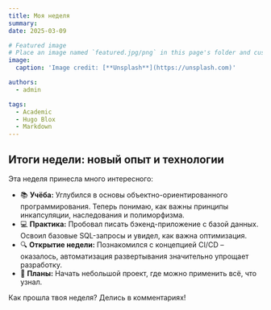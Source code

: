 ```yaml
---
title: Моя неделя
summary: 
date: 2025-03-09

# Featured image
# Place an image named `featured.jpg/png` in this page's folder and customize its options here.
image:
  caption: 'Image credit: [**Unsplash**](https://unsplash.com)'

authors:
  - admin

tags:
  - Academic
  - Hugo Blox
  - Markdown
---
```


## Итоги недели: новый опыт и технологии

Эта неделя принесла много интересного:

- 📚 **Учёба:** Углубился в основы объектно-ориентированного программирования. Теперь понимаю, как важны принципы инкапсуляции, наследования и полиморфизма.
- 💻 **Практика:** Пробовал писать бэкенд-приложение с базой данных. Освоил базовые SQL-запросы и увидел, как важна оптимизация.
- 🔍 **Открытие недели:** Познакомился с концепцией CI/CD – оказалось, автоматизация развертывания значительно упрощает разработку.
- 🎯 **Планы:** Начать небольшой проект, где можно применить всё, что узнал.

Как прошла твоя неделя? Делись в комментариях!
